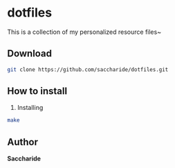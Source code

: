 # dotfiles

This is a collection of my personalized resource files~

## Download
```bash
git clone https://github.com/saccharide/dotfiles.git
```

## How to install 
1) Installing 
```bash
make
```

## Author
**Saccharide**

